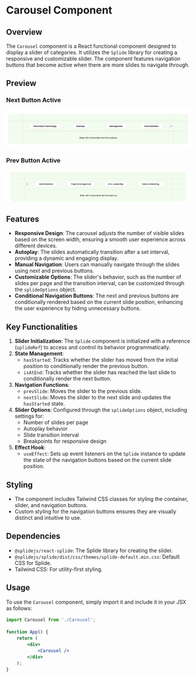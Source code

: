 # Carousel Component

## Overview

The `Carousel` component is a React functional component designed to display a slider of categories. It utilizes the `Splide` library for creating a responsive and customizable slider. The component features navigation buttons that become active when there are more slides to navigate through.

## Preview

### Next Button Active
![Next Button Active](https://github.com/AroshaRavishan/Next-and-Prev-Carousel-Next-React/blob/main/Next%20button%20Active.png)

### Prev Button Active
![Prev Button Active](https://github.com/AroshaRavishan/Next-and-Prev-Carousel-Next-React/blob/main/Prev%20Button%20Active.png)


## Features

- **Responsive Design**: The carousel adjusts the number of visible slides based on the screen width, ensuring a smooth user experience across different devices.
- **Autoplay**: The slides automatically transition after a set interval, providing a dynamic and engaging display.
- **Manual Navigation**: Users can manually navigate through the slides using next and previous buttons.
- **Customizable Options**: The slider's behavior, such as the number of slides per page and the transition interval, can be customized through the `splideOptions` object.
- **Conditional Navigation Buttons**: The next and previous buttons are conditionally rendered based on the current slide position, enhancing the user experience by hiding unnecessary buttons.

## Key Functionalities

1. **Slider Initialization**: The `Splide` component is initialized with a reference (`splideRef`) to access and control its behavior programmatically.
2. **State Management**:
   - `hasStarted`: Tracks whether the slider has moved from the initial position to conditionally render the previous button.
   - `isAtEnd`: Tracks whether the slider has reached the last slide to conditionally render the next button.
3. **Navigation Functions**:
   - `prevSlide`: Moves the slider to the previous slide.
   - `nextSlide`: Moves the slider to the next slide and updates the `hasStarted` state.
4. **Slider Options**: Configured through the `splideOptions` object, including settings for:
   - Number of slides per page
   - Autoplay behavior
   - Slide transition interval
   - Breakpoints for responsive design
5. **Effect Hook**:
   - `useEffect`: Sets up event listeners on the `Splide` instance to update the state of the navigation buttons based on the current slide position.

## Styling

- The component includes Tailwind CSS classes for styling the container, slider, and navigation buttons.
- Custom styling for the navigation buttons ensures they are visually distinct and intuitive to use.

## Dependencies

- `@splidejs/react-splide`: The Splide library for creating the slider.
- `@splidejs/splide/dist/css/themes/splide-default.min.css`: Default CSS for Splide.
- Tailwind CSS: For utility-first styling.

## Usage

To use the `Carousel` component, simply import it and include it in your JSX as follows:

```jsx
import Carousel from './Carousel';

function App() {
    return (
        <div>
            <Carousel />
        </div>
    );
}
